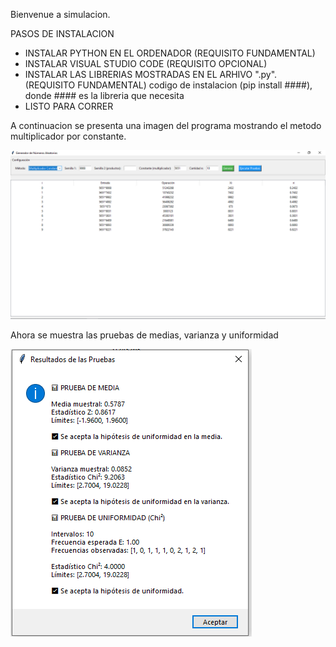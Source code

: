Bienvenue a simulacion. 

PASOS DE INSTALACION 
- INSTALAR PYTHON EN EL ORDENADOR (REQUISITO FUNDAMENTAL)
- INSTALAR VISUAL STUDIO CODE (REQUISITO OPCIONAL)
- INSTALAR LAS LIBRERIAS MOSTRADAS EN EL ARHIVO ".py". (REQUISITO FUNDAMENTAL)
    codigo de instalacion (pip install ####), donde #### es la libreria que necesita
- LISTO PARA CORRER

A continuacion se presenta una imagen del programa mostrando el metodo multiplicador por constante.

![image-alt](https://github.com/jhonatanRT666/SIMULACION/blob/b372bba5e5ded93c10d39e08745bacfe1a421e6b/Captura.PNG)

Ahora se muestra las pruebas de medias, varianza y uniformidad

![image-alt](https://github.com/jhonatanRT666/SIMULACION/blob/83c59083801f56c3df4e212b761b83b7cd8a3f7a/result.PNG)
